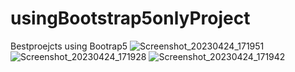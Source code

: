 # usingBootstrap5onlyProject
Bestproejcts using Bootrap5
![Screenshot_20230424_171951](https://user-images.githubusercontent.com/124787647/233988311-c0011e51-e681-45fd-bdfd-2022d0b754ac.png)
![Screenshot_20230424_171928](https://user-images.githubusercontent.com/124787647/233988361-e8efd4c7-6277-400f-90b9-45fa8595c846.png)
![Screenshot_20230424_171942](https://user-images.githubusercontent.com/124787647/233988396-19b2fcc9-e25f-4a7e-b887-1f9b880fbee6.png)
